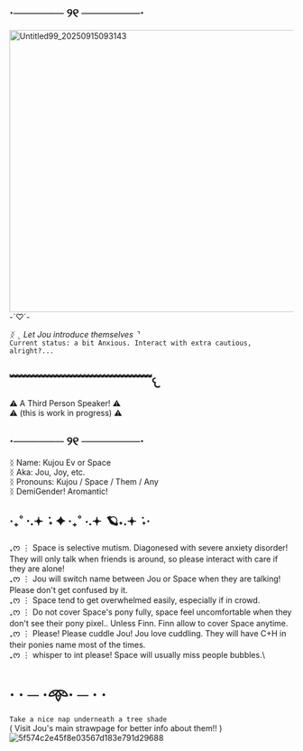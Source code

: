 ## ·────── ୨୧ ───────·
<img width="1500" height="500" alt="Untitled99_20250915093143" src="https://github.com/user-attachments/assets/a005202f-ee65-4366-af3b-38cae43025c8" />
-`♡´-

_ᛝ ⌞ Let Jou introduce themselves ⌝_\
``Current status: a bit Anxious. Interact with extra cautious, alright?...``
## ﹌﹌﹌﹌﹌﹌﹌﹌﹌﹌﹌﹌𐔌
⚠︎ A Third Person Speaker! ⚠︎\
⚠︎ (this is work in progress) ⚠︎
## ·────── ୨୧ ───────·
ᛝ Name: Kujou Ev or Space\
ᛝ Aka: Jou, Joy, etc.\
ᛝ Pronouns: Kujou / Space / Them / Any\
ᛝ DemiGender! Aromantic!
## ‧₊˚ ⋅.𖥔 ݁ ˖ ✦ ‧₊˚ ⋅.𖥔 ݁ 🪐˖.𖥔 ݁ ˖·
₊ᰔ ⋮ Space is selective mutism. Diagonesed with severe anxiety disorder! They will only talk when friends is around, so please interact with care if they are alone!\
₊ᰔ ⋮ Jou will switch name between Jou or Space when they are talking! Please don't get confused by it.\
₊ᰔ ⋮ Space tend to get overwhelmed easily, especially if in crowd.\
₊ᰔ ⋮ Do not cover Space's pony fully, space feel uncomfortable when they don't see their pony pixel.. Unless Finn. Finn allow to cover Space anytime.\
₊ᰔ ⋮ Please! Please cuddle Jou! Jou love cuddling. They will have C+H in their ponies name most of the times.\
₊ᰔ ⋮ whisper to int please! Space will usually miss people bubbles.\
# · · ─ ·𖥸· ─ · ·
``` Take a nice nap underneath a tree shade ```\
( Visit Jou's main strawpage for better info about them!! ) 
![5f574c2e45f8e03567d183e791d29688](https://github.com/user-attachments/assets/92091def-7d32-4628-bdef-346d8b750289)
